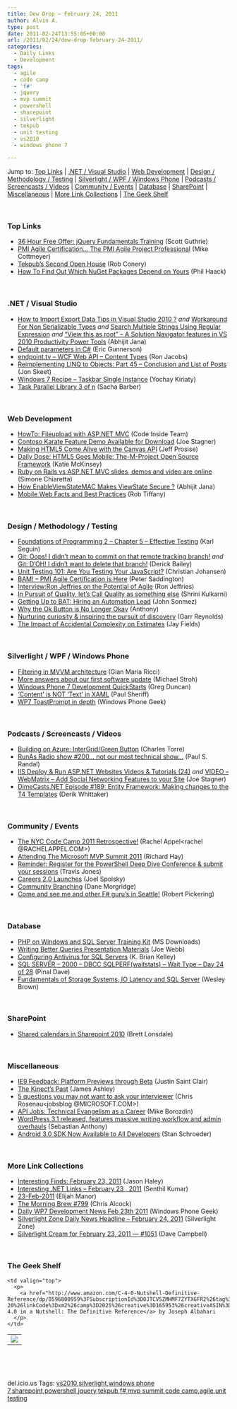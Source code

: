 ```yaml
---
title: Dew Drop – February 24, 2011
author: Alvin A.
type: post
date: 2011-02-24T13:55:05+00:00
url: /2011/02/24/dew-drop-february-24-2011/
categories:
  - Daily Links
  - Development
tags:
  - agile
  - code camp
  - 'f#'
  - jquery
  - mvp summit
  - powershell
  - sharepoint
  - silverlight
  - tekpub
  - unit testing
  - vs2010
  - windows phone 7

---
```

Jump to: [Top Links][1] | [.NET / Visual Studio][2] | [Web Development][3] | [Design / Methodology / Testing][4] | [Silverlight / WPF / Windows Phone][5] | [Podcasts / Screencasts / Videos][6] | [Community / Events][7] | [Database][8] | [SharePoint][9] | [Miscellaneous][10] | [More Link Collections][11] | [The Geek Shelf][12] 

&#160;

### <a name="top"></a>Top Links

  * [36 Hour Free Offer: jQuery Fundamentals Training][13] (Scott Guthrie)
  * [PMI Agile Certification… The PMI Agile Project Professional][14] (Mike Cottmeyer)
  * [Tekpub&#8217;s Second Open House][15] (Rob Conery)
  * [How To Find Out Which NuGet Packages Depend on Yours][16] (Phil Haack)

&#160;

### <a name="dotnet"></a>.NET / Visual Studio

  * [How to Import Export Data Tips in Visual Studio 2010 ?][17] _and_ [Workaround For Non Serializable Types][18] _and_ [Search Multiple Strings Using Regular Expression][19] _and_ [“View this as root” – A Solution Navigator features in VS 2010 Productivity Power Tools][20] (Abhijit Jana)
  * [Default parameters in C#][21] (Eric Gunnerson)
  * [endpoint.tv &#8211; WCF Web API &#8211; Content Types][22] (Ron Jacobs)
  * [Reimplementing LINQ to Objects: Part 45 &#8211; Conclusion and List of Posts][23] (Jon Skeet)
  * [Windows 7 Recipe – Taskbar Single Instance][24] (Yochay Kiriaty)
  * [Task Parallel Library 3 of n][25] (Sacha Barber)

&#160;

### <a name="web"></a>Web Development

  * [HowTo: Fileupload with ASP.NET MVC][26] (Code Inside Team)
  * [Contoso Karate Feature Demo Available for Download][27] (Joe Stagner)
  * [Making HTML5 Come Alive with the Canvas API][28] (Jeff Prosise)
  * [Daily Dose: HTML5 Goes Mobile: The-M-Project Open Source Framework][29] (Katie McKinsey)
  * [Ruby on Rails vs ASP.NET MVC slides, demos and video are online][30] (Simone Chiaretta)
  * [How EnableViewStateMAC Makes ViewState Secure ?][31] (Abhijit Jana)
  * [Mobile Web Facts and Best Practices][32] (Rob Tiffany)

&#160;

### <a name="design"></a>Design / Methodology / Testing

  * [Foundations of Programming 2 &#8211; Chapter 5 &#8211; Effective Testing][33] (Karl Seguin)
  * [Git: Oops! I didn&#8217;t mean to commit on that remote tracking branch!][34] _and_ [Git: D&#8217;OH! I didn&#8217;t want to delete that branch!][35] (Derick Bailey)
  * [Unit Testing 101: Are You Testing Your JavaScript?][36] (Christian Johansen)
  * [BAM! – PMI Agile Certification is Here][37] (Peter Saddington)
  * [Interview:Ron Jeffries on the Potential of Agile][38] (Ron Jeffries)
  * [In Pursuit of Quality, let’s Call Quality as something else][39] (Shrini Kulkarni)
  * [Getting Up to BAT: Hiring an Automation Lead][40] (John Sonmez)
  * [Why the Ok Button is No Longer Okay][41] (Anthony)
  * [Nurturing curiosity & inspiring the pursuit of discovery][42] (Garr Reynolds)
  * [The Impact of Accidental Complexity on Estimates][43] (Jay Fields)

&#160;

### <a name="silverlight"></a>Silverlight / WPF / Windows Phone

  * [Filtering in MVVM architecture][44] (Gian Maria Ricci)
  * [More answers about our first software update][45] (Michael Stroh)
  * [Windows Phone 7 Development QuickStarts][46] (Greg Duncan)
  * <a href="http://weblogs.asp.net/psheriff/archive/2011/02/15/content-is-not-text-in-xaml.aspx" target="_blank">&#8216;Content&#8217; is NOT &#8216;Text&#8217; in XAML</a> (Paul Sheriff)
  * [WP7 ToastPrompt in depth][47] (Windows Phone Geek)

&#160;

### <a name="podcasts"></a>Podcasts / Screencasts / Videos

  * [Building on Azure: InterGrid/Green Button][48] (Charles Torre)
  * [RunAs Radio show #200&#8230; not our most technical show&#8230;][49] (Paul S. Randal)
  * [IIS Deploy & Run ASP.NET Websites Videos & Tutorials (24)][50]&#160;_and_ [VIDEO – WebMatrix – Add Social Networking Features to your Site][51] (Joe Stagner)
  * <a href="http://feedproxy.google.com/~r/Dimecastsnet--InformAndEducateIn10MinutesOrLess/~3/HKVABBlx27Q/189" target="_blank">DimeCasts.NET Episode #189: Entity Framework: Making changes to the T4 Templates</a> (Derik Whittaker)

&#160;

### <a name="events"></a>Community / Events

  * [The NYC Code Camp 2011 Retrospective!][52] (Rachel Appel<rachel @RACHELAPPEL.COM>)
  * [Attending The Microsoft MVP Summit 2011][53] (Richard Hay)
  * [Reminder: Register for the PowerShell Deep Dive Conference & submit your sessions][54] (Travis Jones)
  * [Careers 2.0 Launches][55] (Joel Spolsky)
  * [Community Branching][56] (Dane Morgridge)
  * <a href="http://strangelights.com/blog/archive/2011/02/24/come-and-see-me-and-other-f-gurursquos-in-seattle.aspx" target="_blank">Come and see me and other F# guru’s in Seattle!</a> (Robert Pickering)

&#160;

### <a name="db"></a>Database

  * [PHP on Windows and SQL Server Training Kit][57] (MS Downloads)
  * [Writing Better Queries Presentation Materials][58] (Joe Webb)
  * [Configuring Antivirus for SQL Servers][59] (K. Brian Kelley)
  * [SQL SERVER – 2000 – DBCC SQLPERF(waitstats) – Wait Type – Day 24 of 28][60] (Pinal Dave)
  * [Fundamentals of Storage Systems, IO Latency and SQL Server][61] (Wesley Brown)

&#160;

### <a name="sp"></a>SharePoint

  * [Shared calendars in Sharepoint 2010][62] (Brett Lonsdale)

&#160;

### <a name="misc"></a>Miscellaneous

  * [IE9 Feedback: Platform Previews through Beta][63] (Justin Saint Clair)
  * [The Kinect’s Past][64] (James Ashley)
  * [5 questions you may not want to ask your interviewer][65] (Chris Rosenau<jobsblog @MICROSOFT.COM>)
  * [API Jobs: Technical Evangelism as a Career][66] (Mike Borozdin)
  * [WordPress 3.1 released, features massive writing workflow and admin overhauls][67] (Sebastian Anthony)
  * [Android 3.0 SDK Now Available to All Developers][68] (Stan Schroeder)

&#160;

### <a name="links"></a>More Link Collections

  * [Interesting Finds: February 23, 2011][69] (Jason Haley)
  * [Interesting .NET Links – February 23 , 2011][70] (Senthil Kumar)
  * [23-Feb-2011][71] (Elijah Manor)
  * [The Morning Brew #799][72] (Chris Alcock)
  * [Daily WP7 Development News Feb 23th 2011][73] (Windows Phone Geek)
  * <a href="http://www.silverlight-zone.com/2011_02_24_archive.html" target="_blank">Silverlight Zone Daily News Headline &#8211; February 24, 2011</a> (Silverlight Zone)
  * [Silverlight Cream for February 23, 2011 &#8212; #1051][74] (Dave Campbell)

&#160;

### <a name="shelf"></a>The Geek Shelf

<table border="0" cellspacing="0" cellpadding="0">
  <tr>
    <td>
      <img data-recalc-dims="1" decoding="async" src="https://i0.wp.com/ecx.images-amazon.com/images/I/41sxFk7maNL._SL160_.jpg?w=660" />
    </td>
    
    <td valign="top">
      <p>
        <a href="http://www.amazon.com/C-4-0-Nutshell-Definitive-Reference/dp/0596800959%3FSubscriptionId%3D0JTCV5ZMHMF7ZYTXGFR2%26tag%3Dbrdicr-20%26linkCode%3Dxm2%26camp%3D2025%26creative%3D165953%26creativeASIN%3D0596800959">C# 4.0 in a Nutshell: The Definitive Reference</a> by Joseph Albahari
      </p>
    </td>
  </tr>
</table>

&#160;

<div style="padding-bottom: 0px; margin: 0px; padding-left: 0px; padding-right: 0px; display: inline; float: none; padding-top: 0px" id="scid:C16BAC14-9A3D-4c50-9394-FBFEF7A93539:9ca26d13-a2b5-4606-b73a-87fe51e75542" class="wlWriterEditableSmartContent">
  <!--dotnetkickit-->
</div>

&#160;

<div style="padding-bottom: 0px; margin: 0px; padding-left: 0px; padding-right: 0px; display: inline; float: none; padding-top: 0px" id="scid:0767317B-992E-4b12-91E0-4F059A8CECA8:2ac71f93-5306-45b2-bdeb-b3ead1d6b06f" class="wlWriterEditableSmartContent">
  del.icio.us Tags: <a href="http://del.icio.us/popular/vs2010" rel="tag">vs2010</a>,<a href="http://del.icio.us/popular/silverlight" rel="tag">silverlight</a>,<a href="http://del.icio.us/popular/windows+phone+7" rel="tag">windows phone 7</a>,<a href="http://del.icio.us/popular/sharepoint" rel="tag">sharepoint</a>,<a href="http://del.icio.us/popular/powershell" rel="tag">powershell</a>,<a href="http://del.icio.us/popular/jquery" rel="tag">jquery</a>,<a href="http://del.icio.us/popular/tekpub" rel="tag">tekpub</a>,<a href="http://del.icio.us/popular/f%23" rel="tag">f#</a>,<a href="http://del.icio.us/popular/mvp+summit" rel="tag">mvp summit</a>,<a href="http://del.icio.us/popular/code+camp" rel="tag">code camp</a>,<a href="http://del.icio.us/popular/agile" rel="tag">agile</a>,<a href="http://del.icio.us/popular/unit+testing" rel="tag">unit testing</a>
</div>

 [1]: https://morningdew-bpc6g3a0fgaxdxcu.eastus2-01.azurewebsites.net/#top
 [2]: https://morningdew-bpc6g3a0fgaxdxcu.eastus2-01.azurewebsites.net/#dotnet
 [3]: https://morningdew-bpc6g3a0fgaxdxcu.eastus2-01.azurewebsites.net/#web
 [4]: https://morningdew-bpc6g3a0fgaxdxcu.eastus2-01.azurewebsites.net/#design
 [5]: https://morningdew-bpc6g3a0fgaxdxcu.eastus2-01.azurewebsites.net/#silverlight
 [6]: https://morningdew-bpc6g3a0fgaxdxcu.eastus2-01.azurewebsites.net/#podcasts
 [7]: https://morningdew-bpc6g3a0fgaxdxcu.eastus2-01.azurewebsites.net/#events
 [8]: https://morningdew-bpc6g3a0fgaxdxcu.eastus2-01.azurewebsites.net/#db
 [9]: https://morningdew-bpc6g3a0fgaxdxcu.eastus2-01.azurewebsites.net/#sp
 [10]: https://morningdew-bpc6g3a0fgaxdxcu.eastus2-01.azurewebsites.net/#misc
 [11]: https://morningdew-bpc6g3a0fgaxdxcu.eastus2-01.azurewebsites.net/#links
 [12]: https://morningdew-bpc6g3a0fgaxdxcu.eastus2-01.azurewebsites.net/#shelf
 [13]: http://weblogs.asp.net/scottgu/archive/2011/02/23/36-hour-free-offer-jquery-fundamentals-training.aspx
 [14]: http://feedproxy.google.com/~r/LeadingAgile/~3/DYKf2-gmLrU/
 [15]: http://feedproxy.google.com/~r/wekeroad/EeKc/~3/vBhHFaMPsSA/tekpub-open-house
 [16]: http://feeds.haacked.com/~r/haacked/~3/-vYSjPncpTE/how-to-find-out-which-nuget-packages-depend-on-yours.aspx
 [17]: http://dailydotnettips.com/2011/02/24/how-to-import-export-data-tips-in-visual-studio-2010/
 [18]: http://dailydotnettips.com/2011/02/24/workaround-for-non-serializable-types/
 [19]: http://dailydotnettips.com/2011/02/24/search-multiple-strings-using-regular-expression/
 [20]: http://dailydotnettips.com/2011/02/23/view-this-as-root-a-solution-navigator-features-in-vs-2010-productivity-power-tools/
 [21]: http://blogs.msdn.com/b/ericgu/archive/2011/02/23/default-parameters-in-c.aspx
 [22]: http://channel9.msdn.com/Shows/Endpoint/endpointtv-WCF-Web-API-Content-Types
 [23]: http://feedproxy.google.com/~r/JonSkeetCodingBlog/~3/KB0g70tmcf4/reimplementing-linq-to-objects-part-45-conclusion-and-list-of-posts.aspx
 [24]: http://windowsteamblog.com/windows/b/developers/archive/2011/02/23/windows-7-recipe-taskbar-single-instance.aspx
 [25]: http://sachabarber.net/?p=890
 [26]: http://code-inside.de/blog-in/2011/02/23/howto-fileupload-with-asp-net-mvc/
 [27]: http://feedproxy.google.com/~r/MSJoe/~3/FNppy-KqaPM/
 [28]: http://www.wintellect.com/CS/blogs/jprosise/archive/2011/02/23/making-html5-come-alive-with-the-canvas-api.aspx
 [29]: http://feeds.dzone.com/~r/zones/books/~3/IpzX33MrofM/daily-dose-html5-goes-mobile-m
 [30]: http://feedproxy.google.com/~r/Codeclimber/~3/zU7jz_s-qtE/Ruby-on-Rails-vs-ASP-NET-MVC-slides-demos-and.aspx
 [31]: http://dailydotnettips.com/2011/02/24/how-enableviewstatemac-makes-viewstate-secure/
 [32]: http://robtiffany.com/mobile-web/mobile-web-facts-and-best-practices
 [33]: http://openmymind.net/2011/2/23/Foundations-of-Programming-2-Chapter-5-Effective-T
 [34]: http://feedproxy.google.com/~r/LosTechies/~3/h4hvWZz7-wQ/git-oops-i-didn-t-mean-to-commit-on-that-remote-tracking-branch.aspx
 [35]: http://feedproxy.google.com/~r/LosTechies/~3/-Nb44YTbr6U/git-d-oh-i-didn-t-want-to-delete-that-branch.aspx
 [36]: http://services.social.microsoft.com/feeds/FeedItem?feedId=36e7d554-fe7f-4770-acb3-ff91a721be92&itemId=c39d4565-0f48-45ae-9128-2206e037ab89&title=Unit+Testing+101%3a+Are+You+Testing+Your+JavaScript%3f&uri=http%3a%2f%2fmsdn.microsoft.com%2fscriptjunkie%2fgg655487.aspx&k=%2bHmRuOYWg%2f5msZS%2fen65IGSlwV76gin1vYooVXDxbGY%3d
 [37]: http://feedproxy.google.com/~r/agilescout/~3/O2_O8r2sSzQ/
 [38]: http://www.infoq.com/interviews/ron-jeffries-potential-agile
 [39]: http://shrinik.blogspot.com/2011/02/in-pursuit-of-quality-lets-call-quality.html
 [40]: http://simpleprogrammer.com/2011/02/23/getting-up-to-bat-hiring-an-automation-lead/
 [41]: http://feedproxy.google.com/~r/uxmovement/~3/LZejeVcuk2Y/why-the-ok-button-is-no-longer-okay
 [42]: http://feedproxy.google.com/~r/PresentationZen/~3/mPZfTpbMxv0/nurturing-curiosity-inspiring-the-pursuit-of-discovery.html
 [43]: http://feedproxy.google.com/~r/jayfields/mjKQ/~3/WNhNiFR_T4U/impact-of-accidental-complexity-on.html
 [44]: http://feedproxy.google.com/~r/AlkampferEng/~3/YmzCriWrPUo/
 [45]: http://windowsteamblog.com/windows_phone/b/windowsphone/archive/2011/02/23/more-answers-about-our-first-software-update.aspx
 [46]: http://channel9.msdn.com/coding4fun/blog/Windows-Phone-7-Development-QuickStarts
 [47]: http://www.windowsphonegeek.com/articles/WP7-Toast-Prompt-in-depth
 [48]: http://channel9.msdn.com/Shows/Inside+Out/Building-on-Azure-InterGridGreen-Button
 [49]: http://feedproxy.google.com/~r/PaulSRandal/~3/D4IyfX966NU/post.aspx
 [50]: http://feedproxy.google.com/~r/MSJoe/~3/ykkHnTCflgs/
 [51]: http://feedproxy.google.com/~r/MSJoe/~3/3XPaz-Yiuyg/
 [52]: http://feedproxy.google.com/~r/RachelAppel/~3/4pzche91w8k/
 [53]: http://www.windowsobserver.com/2011/02/23/attending-the-microsoft-mvp-summit-2011/
 [54]: http://blogs.msdn.com/b/powershell/archive/2011/02/23/reminder-register-for-the-powershell-deep-dive-conference-amp-submit-your-sessions.aspx
 [55]: http://blog.stackoverflow.com/2011/02/careers-2-0-launches/
 [56]: http://feedproxy.google.com/~r/danemorgridge/~3/hDMfTjAptZ4/community-branching.aspx
 [57]: http://feedproxy.google.com/~r/MicrosoftDownloadCenter/~3/Qm_4g2hVdzM/details.aspx
 [58]: http://webbtechsolutions.com/2011/02/24/writing-better-queries-presentation-materials/
 [59]: http://www.sqlservercentral.com/blogs/brian_kelley/archive/2011/02/24/configuring-antivirus-for-sql-servers.aspx
 [60]: http://blog.sqlauthority.com/2011/02/24/sql-server-2000-dbcc-sqlperfwaitstats-wait-type-day-24-of-28/
 [61]: http://www.sqlservercentral.com/blogs/sqlmanofmystery/archive/2011/02/23/fundamentals-of-storage-systems_2C00_-io-latency-and-sql-server.aspx
 [62]: http://lightningtools.com/blog/archive/2011/02/23/shared-calendars-in-sharepoint-2010.aspx
 [63]: http://blogs.msdn.com/b/ie/archive/2011/02/23/ie9-feedback-platform-previews-through-beta.aspx
 [64]: http://www.imaginativeuniversal.com/blog/post.aspx?id=efb8bf26-3522-489a-8233-3499b1e16d58
 [65]: http://microsoftjobsblog.com/blog/5-questions-you-may-not-want-to-ask-your-interviewer/
 [66]: http://feedproxy.google.com/~r/ProgrammableWeb/~3/Rect0AHQyBA/
 [67]: http://downloadsquad.switched.com/2011/02/23/wordpress-3-1-released-massive-writing-workflow-and-admin-overh/
 [68]: http://feedproxy.google.com/~r/Mashable/~3/Pd4vaoMl8B4/
 [69]: http://jasonhaley.com/blog/post.aspx?id=e4d34277-e329-4b53-813c-1adcf8ca0932
 [70]: http://techblog.ginktage.com/2011/02/interesting-net-links-february-23-2011/
 [71]: http://webdevtweets.blogspot.com/2011/02/23-feb-2011.html
 [72]: http://feedproxy.google.com/~r/ReflectivePerspective/~3/ihUIdbB4PC8/
 [73]: http://www.windowsphonegeek.com/news/daily-wp7-development-news-feb-23th-2011
 [74]: http://geekswithblogs.net/WynApseTechnicalMusings/archive/2011/02/23/144093.aspx